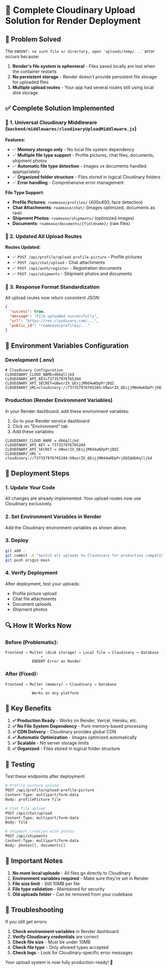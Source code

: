 # 🚀 Complete Cloudinary Upload Solution for Render Deployment

## 🎯 Problem Solved

The `ENOENT: no such file or directory, open 'uploads/temp/...'` error occurs because:

1. **Render's file system is ephemeral** - Files saved locally are lost when the container restarts
2. **No persistent storage** - Render doesn't provide persistent file storage for uploaded files
3. **Multiple upload routes** - Your app had several routes still using local disk storage

## ✅ Complete Solution Implemented

### 🔧 **1. Universal Cloudinary Middleware** (`backend/middlewares/cloudinaryUploadMiddleware.js`)

**Features:**

- ✅ **Memory storage only** - No local file system dependency
- ✅ **Multiple file type support** - Profile pictures, chat files, documents, shipment photos
- ✅ **Automatic file type detection** - Images vs documents handled appropriately
- ✅ **Organized folder structure** - Files stored in logical Cloudinary folders
- ✅ **Error handling** - Comprehensive error management

**File Type Support:**

- **Profile Pictures**: `roamease/profiles/` (400x400, face detection)
- **Chat Attachments**: `roamease/chat/` (images optimized, documents as raw)
- **Shipment Photos**: `roamease/shipments/` (optimized images)
- **Documents**: `roamease/documents/{fieldname}/` (raw files)

### 🔄 **2. Updated All Upload Routes**

**Routes Updated:**

- ✅ `POST /api/profile/upload-profile-picture` - Profile pictures
- ✅ `POST /api/chat/upload` - Chat attachments
- ✅ `POST /api/auth/register` - Registration documents
- ✅ `POST /api/shipments` - Shipment photos and documents

### 📝 **3. Response Format Standardization**

All upload routes now return consistent JSON:

```json
{
  "success": true,
  "message": "File uploaded successfully",
  "url": "https://res.cloudinary.com/...",
  "public_id": "roamease/profiles/..."
}
```

## 🔑 **Environment Variables Configuration**

### **Development (.env)**

```env
# Cloudinary Configuration
CLOUDINARY_CLOUD_NAME=db6qlljkd
CLOUDINARY_API_KEY=737357976765284
CLOUDINARY_API_SECRET=U0wsrZX_QEsjjM0d4wKDpPrjDQI
CLOUDINARY_URL=cloudinary://737357976765284:U0wsrZX_QEsjjM0d4wKDpPrjDQI@db6qlljkd
```

### **Production (Render Environment Variables)**

In your Render dashboard, add these environment variables:

1. Go to your Render service dashboard
2. Click on "Environment" tab
3. Add these variables:

```
CLOUDINARY_CLOUD_NAME = db6qlljkd
CLOUDINARY_API_KEY = 737357976765284
CLOUDINARY_API_SECRET = U0wsrZX_QEsjjM0d4wKDpPrjDQI
CLOUDINARY_URL = cloudinary://737357976765284:U0wsrZX_QEsjjM0d4wKDpPrjDQI@db6qlljkd
```

## 🚀 **Deployment Steps**

### **1. Update Your Code**

All changes are already implemented. Your upload routes now use Cloudinary exclusively.

### **2. Set Environment Variables in Render**

Add the Cloudinary environment variables as shown above.

### **3. Deploy**

```bash
git add .
git commit -m "Switch all uploads to Cloudinary for production compatibility"
git push origin main
```

### **4. Verify Deployment**

After deployment, test your uploads:

- Profile picture upload
- Chat file attachments
- Document uploads
- Shipment photos

## 🔍 **How It Works Now**

### **Before (Problematic):**

```
Frontend → Multer (disk storage) → Local file → Cloudinary → Database
                ↑
            ENOENT Error on Render
```

### **After (Fixed):**

```
Frontend → Multer (memory) → Cloudinary → Database
                ↑
            Works on any platform
```

## 🎯 **Key Benefits**

1. **✅ Production Ready** - Works on Render, Vercel, Heroku, etc.
2. **✅ No File System Dependency** - Pure memory-based processing
3. **✅ CDN Delivery** - Cloudinary provides global CDN
4. **✅ Automatic Optimization** - Images optimized automatically
5. **✅ Scalable** - No server storage limits
6. **✅ Organized** - Files stored in logical folder structure

## 🧪 **Testing**

Test these endpoints after deployment:

```bash
# Profile picture upload
POST /api/profile/upload-profile-picture
Content-Type: multipart/form-data
Body: profilePicture file

# Chat file upload
POST /api/chat/upload
Content-Type: multipart/form-data
Body: file

# Shipment creation with photos
POST /api/shipments
Content-Type: multipart/form-data
Body: photos[], documents[]
```

## 🚨 **Important Notes**

1. **No more local uploads** - All files go directly to Cloudinary
2. **Environment variables required** - Make sure they're set in Render
3. **File size limit** - Still 10MB per file
4. **File type validation** - Maintained for security
5. **Old uploads folder** - Can be removed from your codebase

## 🔧 **Troubleshooting**

If you still get errors:

1. **Check environment variables** in Render dashboard
2. **Verify Cloudinary credentials** are correct
3. **Check file size** - Must be under 10MB
4. **Check file type** - Only allowed types accepted
5. **Check logs** - Look for Cloudinary-specific error messages

Your upload system is now fully production-ready! 🎉
